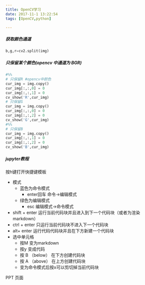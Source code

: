 ```yaml
---
title: OpenCV学习
date: 2017-11-1 13:22:54
tags: [OpenCV,python]

---
```






#####  获取颜色通道

```python
b,g,r=cv2.split(img)
```



##### 只保留某个颜色(opencv 中通道为 BGR)

```python
#%% 
# 只保留R #opencv中颜色
cur_img = img.copy()
cur_img[:,:,0] = 0
cur_img[:,:,1] = 0
cv_show('R',cur_img)
# 只保留G
cur_img = img.copy()
cur_img[:,:,0] = 0
cur_img[:,:,2] = 0
cv_show('G',cur_img)
#%%
# 只保留B
cur_img = img.copy()
cur_img[:,:,1] = 0
cur_img[:,:,2] = 0
cv_show('B',cur_img)

```







##### jupyter教程

按h键打开快捷键模板

- 模式
  - 蓝色为命令模式
    - enter回车    命令->编辑模式
  - 绿色为编辑模式
    - esc      编辑模式->命令模式
- shift + enter   运行当前代码块并且进入到下一个代码块（或者为渲染markdown）
- ctrl + enter  只运行当前代码块不进入下一个代码块
- alt+ enter     运行代码代码块并且在下方新建一个代码块
- 选中单元格
  -  按M 变为markdown
  -  按y 变成代码
  - 按 B （below） 在下方创建代码块
  - 按 A （above） 在上方创建代码块
  -  变为命令模式后按x可以剪切掉当前代码块





PPT 页面